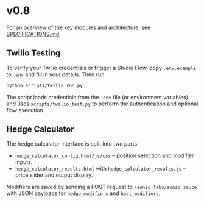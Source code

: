 # v0.8

For an overview of the key modules and architecture, see
[SPECIFICATIONS.md](SPECIFICATIONS.md).

## Twilio Testing

To verify your Twilio credentials or trigger a Studio Flow, copy `.env.example` to
`.env` and fill in your details. Then run:

```bash
python scripts/twilio_run.py
```

The script loads credentials from the `.env` file (or environment variables) and
uses `scripts/twilio_test.py` to perform the authentication and optional flow
execution.

## Hedge Calculator
The hedge calculator interface is split into two parts:

* `hedge_calculator_config.html/js/css` – position selection and modifier inputs.
* `hedge_calculator_results.html` with `hedge_calculator_results.js` – price slider and output display.

Modifiers are saved by sending a POST request to `/sonic_labs/sonic_sauce` with JSON payloads for `hedge_modifiers` and `heat_modifiers`.
